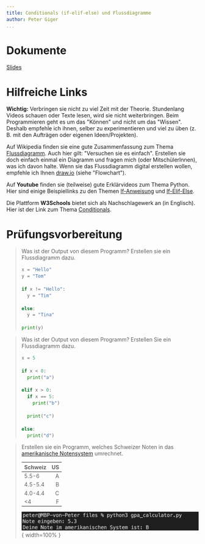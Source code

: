 ```yaml
---
title: Conditionals (if-elif-else) und Flussdiagramme
author: Peter Giger
...
```


# Dokumente

[Slides](slides.html)


# Hilfreiche Links

**Wichtig:** Verbringen sie nicht zu viel Zeit mit der Theorie. Stundenlang Videos schauen oder Texte lesen, wird sie nicht weiterbringen. Beim Programmieren geht es um das "Können" und nicht um das "Wissen". Deshalb empfehle ich ihnen, selber zu experimentieren und viel zu üben (z. B. mit den Aufträgen oder eigenen Ideen/Projekten).

Auf Wikipedia finden sie eine gute Zusammenfassung zum Thema [Flussdiagramm](https://de.wikipedia.org/wiki/Programmablaufplan). Auch hier gilt: "Versuchen sie es einfach". Erstellen sie doch einfach einmal ein Diagramm und fragen mich (oder MitschülerInnen), was ich davon halte. Wenn sie das Flussdiagramm digital erstellen wollen, empfehle ich Ihnen [draw.io](https://app.diagrams.net) (siehe "Flowchart").

Auf **Youtube** finden sie (teilweise) gute Erklärvideos zum Thema Python. Hier sind einige Beispiellinks zu den Themen [If-Anweisung](https://www.youtube.com/watch?v=b6KzYbM-Hvg) und [If-Elif-Else](https://www.youtube.com/watch?v=f3YdEdYSNdk).

Die Plattform **W3Schools** bietet sich als Nachschlagewerk an (in Englisch). Hier ist der Link zum Thema [Conditionals](https://www.w3schools.com/python/python_conditions.asp).


# Prüfungsvorbereitung

> Was ist der Output von diesem Programm? Erstellen sie ein Flussdiagramm dazu.
> ```python
> x = "Hello"
> y = "Tom"
> 
> if x != "Hello":
>   y = "Tim"
> 
> else:
>   y = "Tina"
> 
> print(y)
> ```

> Was ist der Output von diesem Programm? Erstellen Sie ein Flussdiagramm dazu.
> ```python
> x = 5
> 
> if x < 0:
>   print("a")
> 
> elif x > 0:
>   if x == 5:
>     print("b")
> 
>   print("c")
> 
> else:
>   print("d")
> ```

> Erstellen sie ein Programm, welches Schweizer Noten in das [amerikanische Notensystem](https://gpacalculator.net/grade-conversion/switzerland/) umrechnet.
>
> |Schweiz|US|
> |:-------|--:|
> |5.5-6   | A |
> |4.5-5.4 | B |
> |4.0-4.4 | C |
> |<4      | F |
> 
> ![](images/gpa_calculator.png){ width=100% }